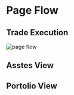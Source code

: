 # Page Flow

## Trade Execution
![page flow](../../../statics/diagram/Pluto-FrontEnd-page-flow.drawio)

## Asstes View

## Portolio View

